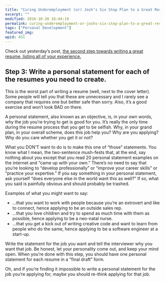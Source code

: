 ```yaml
---
title: "Curing Underemployment (or) Josh’s Six Step Plan to a Great Resume (part 3 of 6)"
excerpt: ""
modified: 2016-10-20 16:44:19
permalink: curing-underemployment-or-joshs-six-step-plan-to-a-great-resume-part-3-of-6/index.html
tags: ["Personal Development"]
featured_img:
wpid: 451
---
```



Check out yesterday’s post, [the second step towards writing a great resume, listing all of your experience.](/curing-underemployment-or-joshs-six-step-plan-to-a-great-resume-part-2-of-6/)

Step 3: Write a personal statement for each of the resumes you need to create.
------------------------------------------------------------------------------

This is the worst part of writing a resume (well, next to the cover letter). Some people will tell you that these are unnecessary and I rarely see a company that requires one but better safe than sorry. Also, it’s a good exercise and won’t look BAD on there.

A personal statement, also known as an objective, is, in your own words, why the job you’re trying to get is good for you. It’s really the only time during the resume process that you get to be selfish. Why, in your grand plan, in your overall scheme, does this job help you? Why are you applying? Why do you care whether you get it or not?

What you DON’T want to do is to make this one of “those” statements. You know what I mean, the two-sentence mush-fests that, at the end, say nothing about you except that you read 20 personal statement examples on the internet and “came up with your own.” There’s no need to say that you’re looking to “develop professionally” or “improve your career skills” or “practice your expertise.” If you say something in your personal statement, ask yourself “does everyone else in the world want this as well?” If so, what you said is painfully obvious and should probably be trashed.

Examples of what you might want to say:

- …that you want to work with people because you’re an extrovert and like to connect, hence applying to be an outside sales rep.
- …that you love children and try to spend as much time with them as possible, hence applying to be a neo-natal nurse.
- …that you get a kick out of writing creative code and want to learn from people who do the same, hence applying to be a software engineer at a start-up.

Write the statement for the job you want and tell the interviewer why you want that job. Be honest, let your personality come out, and keep your mind open. When you’re done with this step, you should have one personal statement for each resume in a “final draft” form.

Oh, and if you’re finding it impossible to write a personal statement for the job you’re applying for, maybe you should re-think applying for that job.

